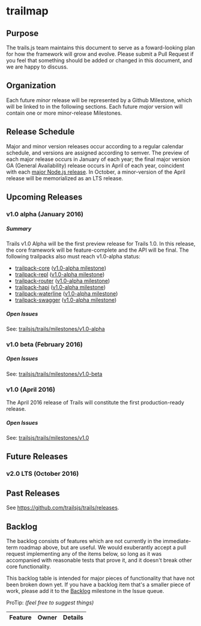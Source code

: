 # trailmap

## Purpose

The trails.js team maintains this document to serve as a foward-looking plan
for how the framework will grow and evolve. Please submit a Pull Request if you
feel that something should be added or changed in this document, and we are
happy to discuss.

## Organization

Each future *minor* release will be represented by a Github Milestone, which will
be linked to in the following sections. Each future *major* version will contain
one or more minor-release Milestones.

## Release Schedule

Major and minor version releases occur according to a regular calendar
schedule, and versions are assigned according to semver. The preview of
each major release occurs in January of each year; the final major version
GA (General Availability) release occurs in April of each year, coincident with
each [major Node.js release](https://github.com/nodejs/LTS#lts-plan). In
October, a minor-version of the April release will be memorialized as an LTS
release.

## Upcoming Releases

### v1.0 alpha (January 2016)

##### Summary

Trails v1.0 Alpha will be the first preview release for Trails 1.0. In this
release, the core framework will be feature-complete and the API will be final.
The following trailpacks also must reach v1.0-alpha status:

- [trailpack-core](https://github.com/trailsjs/trailpack-core) ([v1.0-alpha milestone](https://github.com/trailsjs/trailpack-core/milestones/v1.0-alpha))
- [trailpack-repl](https://github.com/trailsjs/trailpack-repl) ([v1.0-alpha milestone](https://github.com/trailsjs/trailpack-repl/milestones/v1.0-alpha))
- [trailpack-router](https://github.com/trailsjs/trailpack-router) ([v1.0-alpha milestone](https://github.com/trailsjs/trailpack-router/milestones/v1.0-alpha))
- [trailpack-hapi](https://github.com/trailsjs/trailpack-hapi) ([v1.0-alpha milestone](https://github.com/trailsjs/trailpack-hapi/milestones/v1.0-alpha))
- [trailpack-waterline](https://github.com/trailsjs/trailpack-waterline) ([v1.0-alpha milestone](https://github.com/trailsjs/trailpack-waterline/milestones/v1.0-alpha))
- [trailpack-swagger](https://github.com/trailsjs/trailpack-swagger) ([v1.0-alpha milestone](https://github.com/trailsjs/trailpack-swagger/milestones/v1.0-alpha))

##### Open Issues
See: [trailsjs/trails/milestones/v1.0-alpha](https://github.com/trailsjs/trails/milestones/v1.0-alpha)

### v1.0 beta (February 2016)

##### Open Issues
See: [trailsjs/trails/milestones/v1.0-beta](https://github.com/trailsjs/trails/milestones/v1.0-beta)

### v1.0 (April 2016)

The April 2016 release of Trails will constitute the first production-ready release.

##### Open Issues
See: [trailsjs/trails/milestones/v1.0](https://github.com/trailsjs/trails/milestones/v1.0)

## Future Releases

### v2.0 LTS (October 2016)

## Past Releases

See https://github.com/trailsjs/trails/releases.

## Backlog

The backlog consists of features which are not currently in the immediate-term roadmap above, but are useful.  We would exuberantly accept a pull request implementing any of the items below, so long as it was accompanied with reasonable tests that prove it, and it doesn't break other core functionality.

This backlog table is intended for major pieces of functionality that have not been broken down yet.  If you have a backlog item that's a smaller piece of work, please add it to the [Backlog](https://github.com/trailsjs/trails/milestones/Backlog) milestone in the Issue queue.

ProTip: _(feel free to suggest things)_

 Feature                                         | Owner                                              | Details
 :---------------------------------------------- | :------------------------------------------------- | :------
